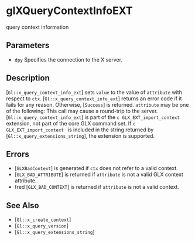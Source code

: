 # glXQueryContextInfoEXT
query context information

## Parameters
- `dpy`
  Specifies the connection to the X server.

## Description
[`Gl::x_query_context_info_ext`] sets `value` to the value of
  `attribute` with respect to `ctx`. [`Gl::x_query_context_info_ext`]
  returns an error code if it fails for any reason. Otherwise,
  [`Success`] is returned.
`attribute` may be one of the following:
This call may cause a round-trip to the server.
[`Gl::x_query_context_info_ext`] is part of the ```c
  GLX_EXT_import_context ``` extension, not part of the core GLX command
  set. If ```c GLX_EXT_import_context ``` is included in the string
  returned by [`Gl::x_query_extensions_string`], the extension is
  supported.

## Errors
- [`GLXBadContext`] is generated if `ctx` does not refer to a valid
  context.
- [`GLX_BAD_ATTRIBUTE`] is returned if `attribute` is not a valid GLX
  context attribute.
- fred [`GLX_BAD_CONTEXT`] is returned if `attribute` is not a valid
  context.

## See Also
- [`Gl::x_create_context`]
- [`Gl::x_query_version`]
- [`Gl::x_query_extensions_string`]
